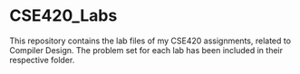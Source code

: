# CSE420_Labs
This repository contains the lab files of my CSE420 assignments, related to Compiler Design. The problem set for each lab has been included in their respective folder. 
